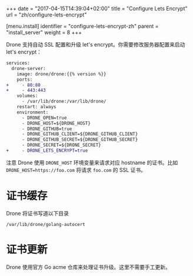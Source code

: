 +++
date = "2017-04-15T14:39:04+02:00"
title = "Configure Lets Encrypt"
url = "zh/configure-lets-encrypt"

[menu.install]
  identifier = "configure-lets-encrypt-zh"
  parent = "install_server"
  weight = 8
+++

<!--Drone supports automated ssl configuration and updates using let's encrypt. You can enable let's encrypt by making the following modifications to your server configuration:-->

Drone 支持自动 SSL 配置和升级 let's encrypt。你需要修改服务器配置来启动 let's encrypt：

```diff
services:
  drone-server:
    image: drone/drone:{{% version %}}
    ports:
+     - 80:80
+     - 443:443
    volumes:
      - /var/lib/drone:/var/lib/drone/
    restart: always
    environment:
      - DRONE_OPEN=true
      - DRONE_HOST=${DRONE_HOST}
      - DRONE_GITHUB=true
      - DRONE_GITHUB_CLIENT=${DRONE_GITHUB_CLIENT}
      - DRONE_GITHUB_SECRET=${DRONE_GITHUB_SECRET}
      - DRONE_SECRET=${DRONE_SECRET}
+     - DRONE_LETS_ENCRYPT=true
```

<!--Note that Drone uses the hostname from the `DRONE_HOST` environment variable when requesting certificates. For example, if `DRONE_HOST=https://foo.com` the certificate is requested for `foo.com`.-->

注意 Drone 使用 `DRONE_HOST` 环境变量来请求对应 hostname 的证书。比如 `DRONE_HOST=https://foo.com` 将请求 `foo.com` 的 SSL 证书。

 <!-- by author Once enabled you can visit your website at both the http and the https address. There are no immediate plans to redirect from http to https, but it may be considered for a future release. -->


<!--# Certificate Cache-->

# 证书缓存

<!--Drone writes the certificates to the below directory:-->

Drone 将证书写道以下目录

```
/var/lib/drone/golang-autocert
```

<!--# Certificate Updates-->

# 证书更新

<!--Drone uses the official Go acme library which will handle certificate upgrades. There should be no addition configuration or management required.-->

Drone 使用官方 Go acme 仓库来处理证书升级。这里不需要手工更新。
